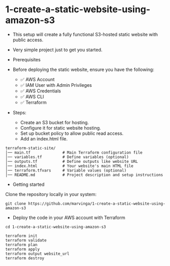 # 1-create-a-static-website-using-amazon-s3

- This setup will create a fully functional S3-hosted static website with public access.
- Very simple project just to get you started. 

- Prerequisites
- Before deploying the static website, ensure you have the following:
    - ✅ AWS Account 
    - ✅ IAM User with Admin Privileges 
    - ✅ AWS Credentials
    - ✅ AWS CLI 
    - ✅ Terraform 

- Steps:
    - Create an S3 bucket for hosting.
    - Configure it for static website hosting.
    - Set up bucket policy to allow public read access.
    - Add an index.html file.

```
terraform-static-site/
│── main.tf              # Main Terraform configuration file
│── variables.tf         # Define variables (optional)
│── outputs.tf           # Define outputs like website URL
│── index.html           # Your website's main HTML file
│── terraform.tfvars     # Variable values (optional)
│── README.md            # Project description and setup instructions
```


- Getting started

Clone the repository locally in your system:
```
git clone https://github.com/marvinga/1-create-a-static-website-using-amazon-s3
```

- Deploy the code in your AWS account with Terraform
```
cd 1-create-a-static-website-using-amazon-s3

terraform init
terraform validate
terraform plan
terraform apply
terraform output website_url
terraform destroy
```




